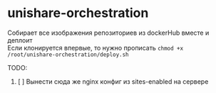 # unishare-orchestration

Cобирает все изображения репозиториев из dockerHub вместе и деплоит  
Если клонируется впервые, то нужно прописать `chmod +x /root/unishare-orchestration/deploy.sh`  

TODO:  
1. [ ] Вынести сюда же nginx конфиг из sites-enabled на сервере
